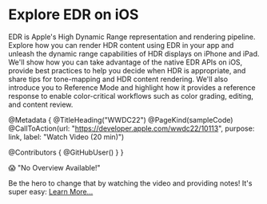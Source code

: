 # Explore EDR on iOS

EDR is Apple's High Dynamic Range representation and rendering pipeline. Explore how you can render HDR content using EDR in your app and unleash the dynamic range capabilities of HDR displays on iPhone and iPad. We'll show how you can take advantage of the native EDR APIs on iOS, provide best practices to help you decide when HDR is appropriate, and share tips for tone-mapping and HDR content rendering. We'll also introduce you to Reference Mode and highlight how it provides a reference response to enable color-critical workflows such as color grading, editing, and content review.

@Metadata {
   @TitleHeading("WWDC22")
   @PageKind(sampleCode)
   @CallToAction(url: "https://developer.apple.com/wwdc22/10113", purpose: link, label: "Watch Video (20 min)")

   @Contributors {
      @GitHubUser(<replace this with your GitHub handle>)
   }
}

😱 "No Overview Available!"

Be the hero to change that by watching the video and providing notes! It's super easy:
 [Learn More…](https://wwdcnotes.github.io/WWDCNotes/documentation/wwdcnotes/contributing)
